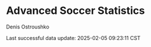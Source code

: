 # Advanced Soccer Statistics
Denis Ostroushko

<!-- gfm -->

Last successful data update: 2025-02-05 09:23:11 CST
